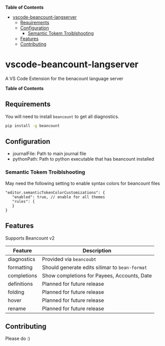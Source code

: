 <!-- START doctoc generated TOC please keep comment here to allow auto update -->
<!-- DON'T EDIT THIS SECTION, INSTEAD RE-RUN doctoc TO UPDATE -->
**Table of Contents**

- [vscode-beancount-langserver](#vscode-beancount-langserver)
  - [Requirements](#requirements)
  - [Configuration](#configuration)
    - [Semantic Tokem Troiblshooting](#semantic-tokem-troiblshooting)
  - [Features](#features)
  - [Contributing](#contributing)

<!-- END doctoc generated TOC please keep comment here to allow auto update -->

# vscode-beancount-langserver
A VS Code Extension for the benacount language server

<!-- START doctoc generated TOC please keep comment here to allow auto update -->
<!-- DON'T EDIT THIS SECTION, INSTEAD RE-RUN doctoc TO UPDATE -->
**Table of Contents**

<!-- END doctoc generated TOC please keep comment here to allow auto update -->

## Requirements

You will need to install `beancount` to get all diagnostics.

```sh
pip install -g beancount
```

## Configuration

 - journalFile: Path to main journal file
 - pythonPath: Path to python executable that has beancount installed

### Semantic Tokem Troiblshooting

 May need the following setting to enable syntax colors for beancount files
 ```
 "editor.semanticTokenColorCustomizations": {
	"enabled": true, // enable for all themes
	"rules": {
	}
}
 ```

## Features

Supports Beancount v2

| Feature          | Description                                                                                                                                          |
| ---------------- | ----------------------------------------------------------|
| diagnostics      | Provided via `beancoubt`                                  |
| formatting       | Should generate edits silimar to `bean-format`            |
| completions      | Show completions for Payees, Accounts, Date               |
| definitions      | Planned for future release                                |
| folding          | Planned for future release                                |
| hover            | Planned for future release                                |
| rename           | Planned for future release                                |

## Contributing

Please do :)

